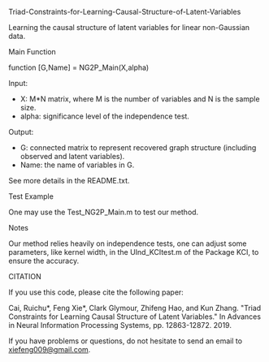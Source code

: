Triad-Constraints-for-Learning-Causal-Structure-of-Latent-Variables

Learning the causal structure of latent variables for linear non-Gaussian data.



Main Function

function [G,Name] = NG2P_Main(X,alpha)

Input:

- X: M*N matrix, where M is the number of variables and N is the sample size.
- alpha: significance level of the independence test.

Output:

- G: connected matrix to represent recovered graph structure (including observed and latent variables).
- Name: the name of variables in G.

See more details in the README.txt.

Test Example

One may use the Test_NG2P_Main.m to test our method.



Notes

Our method relies heavily on independence tests, one can adjust some parameters, like kernel width, in the UInd_KCItest.m of the Package KCI, to ensure the accuracy.



CITATION

If you use this code, please cite the following paper:

Cai, Ruichu*, Feng Xie*, Clark Glymour, Zhifeng Hao, and Kun Zhang. "Triad Constraints for Learning Causal Structure of Latent Variables." In Advances in Neural Information Processing Systems, pp. 12863-12872. 2019.

If you have problems or questions, do not hesitate to send an email to xiefeng009@gmail.com.
